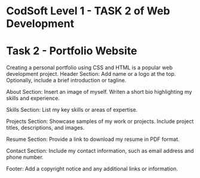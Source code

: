 # CodSoft Level 1 - TASK 2 of Web Development 
# Task 2 - Portfolio Website

Creating a personal portfolio using CSS and HTML is a popular web development
project.
Header Section: Add name or a logo at the top. Optionally, include a brief introduction or tagline.

About Section: Insert an image of myself. Writen  a short bio highlighting my  skills and experience.

Skills Section: List my key skills or areas of expertise.

Projects Section: Showcase samples of my work or projects. Include project titles, descriptions, and images.

Resume Section: Provide a link to download my resume in PDF format.

Contact Section: Include my contact information, such as email address and phone
number.

Footer: Add a copyright notice and any additional links or information.